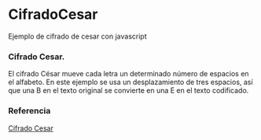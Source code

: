# CifradoCesar
Ejemplo de cifrado de cesar con javascript 

### Cifrado Cesar.

El cifrado César mueve cada letra un determinado número de espacios en el alfabeto. En este ejemplo se usa un desplazamiento de tres espacios, así que una B en el texto original se convierte en una E en el texto codificado.

### Referencia

[Cifrado Cesar](https://es.wikipedia.org/wiki/Cifrado_C%C3%A9sar)

